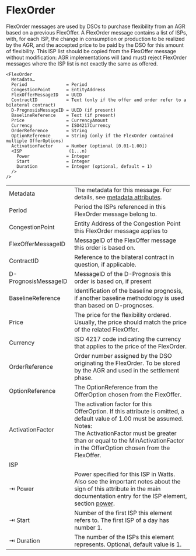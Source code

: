 # FlexOrder

FlexOrder messages are used by DSOs to purchase flexibility from an AGR based on a previous FlexOffer.
A FlexOrder message contains a list of ISPs, with, for each ISP, the change in consumption or production to be realized by the AGR, and the accepted price to be paid by the DSO for this amount of flexibility.
This ISP list should be copied from the FlexOffer message without modification: AGR implementations will (and must) reject FlexOrder messages where the ISP list is not exactly the same as offered.

```
<FlexOrder
  Metadata…
  Period               = Period
  CongestionPoint      = EntityAddress
  FlexOfferMessageID   = UUID
  ContractID           = Text (only if the offer and order refer to a bilateral contract)
  D-PrognosisMessageID = UUID (if present)
  BaselineReference    = Text (if present)
  Price                = CurrencyAmount
  Currency             = ISO4217Currency
  OrderReference       = String
  OptionReference      = String (only if the FlexOrder contained multiple OfferOptions)
  ActivationFactor     = Number (optional [0.01-1.00])
  <ISP                  (1...n)
    Power              = Integer
    Start              = Integer
    Duration           = Integer (optional, default = 1)
  />
/>
```

|                      |                                                                                                                                                                                                                                                                 |
|----------------------|-----------------------------------------------------------------------------------------------------------------------------------------------------------------------------------------------------------------------------------------------------------------|
| Metadata             | The metadata for this message. For details, see [metadata attributes](metadata-attributes.md).                                                                                                                                                                  |
| Period               | Period the ISPs referenced in this FlexOrder message belong to.                                                                                                                                                                                                 |
| CongestionPoint      | Entity Address of the Congestion Point this FlexOrder message applies to                                                                                                                                                                                        |
| FlexOfferMessageID   | MessageID of the FlexOffer message this order is based on.                                                                                                                                                                                                      |
| ContractID           | Reference to the bilateral contract in question, if applicable.                                                                                                                                                                                                 |
| D-PrognosisMessageID | MessageID of the D-Prognosis this order is based on, if present                                                                                                                                                                                                 |
| BaselineReference    | Identification of the baseline prognosis, if another baseline methodology is used than based on D-prognoses.                                                                                                                                                    |
| Price                | The price for the flexibility ordered. Usually, the price should match the price of the related FlexOffer.                                                                                                                                                      |
| Currency             | ISO 4217 code indicating the currency that applies to the price of the FlexOrder.                                                                                                                                                                               |
| OrderReference       | Order number assigned by the DSO originating the FlexOrder. To be stored by the AGR and used in the settlement phase.                                                                                                                                           |
| OptionReference      | The OptionReference from the OfferOption chosen from the FlexOffer.                                                                                                                                                                                             |
| ActivationFactor     | The activation factor for this OfferOption. If this  attribute is omitted, a default value of  1.00 must be assumed.</br>Notes:</br>The ActivationFactor must be greater than or equal to the MinActivationFactor in the OfferOption chosen from the FlexOffer. |
| ISP                  |                                                                                                                                                                                                                                                                 |
| ⇥ Power              | Power specified for this ISP in Watts. Also see the important notes about the sign of this attribute in the main documentation entry for the ISP element, section [power](power.md).                                                                            |
| ⇥ Start              | Number of the first ISP this element refers to. The first ISP of a day has number 1.                                                                                                                                                                            |
| ⇥ Duration           | The number of the ISPs this element represents. Optional, default value is 1.                                                                                                                                                                                   |
